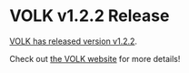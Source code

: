 
# VOLK  v1.2.2 Release

[VOLK has released version v1.2.2](http://libvolk.org/release-v122.html).

Check out [the VOLK website](http://libvolk.org/) for more details!

